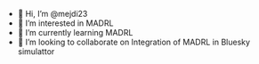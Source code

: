 - 👋 Hi, I’m @mejdi23
- 👀 I’m interested in MADRL
- 🌱 I’m currently learning MADRL
- 💞️ I’m looking to collaborate on Integration of MADRL in Bluesky simulattor

